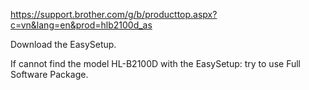 https://support.brother.com/g/b/producttop.aspx?c=vn&lang=en&prod=hlb2100d_as

Download the EasySetup.

If cannot find the model HL-B2100D with the EasySetup:
try to use Full Software Package.
